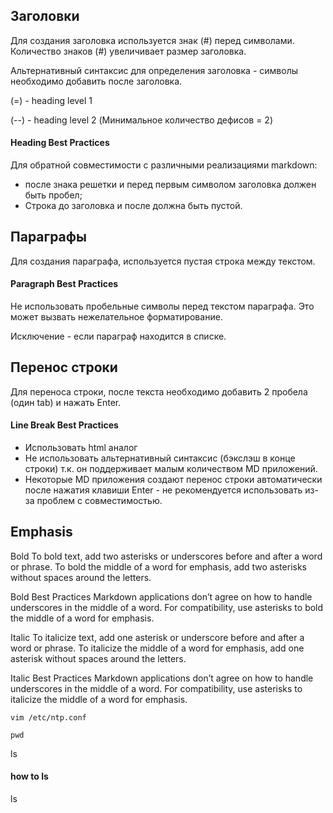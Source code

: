 ## Заголовки

Для создания заголовка используется знак (#) перед символами. Количество знаков (#) увеличивает размер заголовка.

Альтернативный синтаксис для определения заголовка - cимволы необходимо добавить после заголовка.

(=) - heading level 1 

(--) - heading level 2 (Минимальное количество дефисов = 2)


#### Heading Best Practices

Для обратной совместимости с различными реализациями markdown:
 - после знака решетки и перед первым символом заголовка должен быть пробел;
 - Строка до заголовка и после должна быть пустой.


## Параграфы

Для создания параграфа, используется пустая строка между текстом.

#### Paragraph Best Practices

Не использовать пробельные символы перед текстом параграфа. Это может вызвать нежелательное форматирование.

Исключение - если параграф находится в списке.


## Перенос строки

Для переноса строки, после текста необходимо добавить 2 пробела (один tab) и нажать Enter.

#### Line Break Best Practices

 - Использовать html аналог <br>
 - Не использовать альтернативный синтаксис (бэкслэш в конце строки) т.к. он поддерживает малым количеством MD приложений.
 - Некоторые MD приложения создают перенос строки автоматически после нажатия клавиши Enter - не рекомендуется использовать из-за проблем с совместимостью.

## Emphasis

Bold
To bold text, add two asterisks or underscores before and after a word or phrase. To bold the middle of a word for emphasis, add two asterisks without spaces around the letters.

Bold Best Practices
Markdown applications don’t agree on how to handle underscores in the middle of a word. For compatibility, use asterisks to bold the middle of a word for emphasis.

Italic
To italicize text, add one asterisk or underscore before and after a word or phrase. To italicize the middle of a word for emphasis, add one asterisk without spaces around the letters.

Italic Best Practices
Markdown applications don’t agree on how to handle underscores in the middle of a word. For compatibility, use asterisks to italicize the middle of a word for emphasis.


```
vim /etc/ntp.conf
```
```
pwd
```
  ls
#### how to ls
  ls
